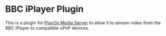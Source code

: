 BBC iPlayer Plugin
==================

This is a plugin for [PlayOn Media Server](http://www.themediamall.com/) to
allow it to stream video from the BBC iPlayer to compatible uPnP devices.
